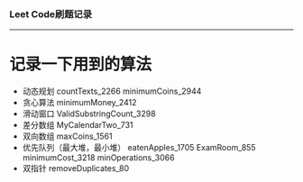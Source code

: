 ### Leet Code刷题记录
---
# 记录一下用到的算法
- 动态规划
      countTexts_2266
      minimumCoins_2944
- 贪心算法
      minimumMoney_2412
- 滑动窗口
      ValidSubstringCount_3298
- 差分数组
      MyCalendarTwo_731
- 双向数组
      maxCoins_1561
- 优先队列（最大堆，最小堆）
      eatenApples_1705
      ExamRoom_855
      minimumCost_3218
      minOperations_3066
- 双指针
      removeDuplicates_80
